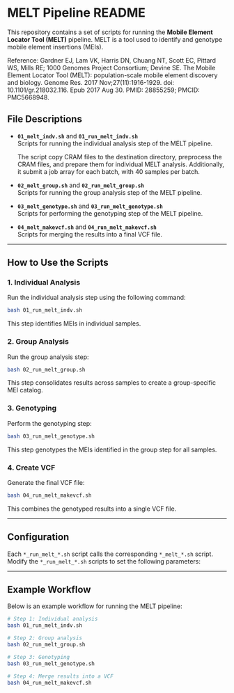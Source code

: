 # MELT Pipeline README

This repository contains a set of scripts for running the **Mobile Element Locator Tool (MELT)** pipeline. MELT is a tool used to identify and genotype mobile element insertions (MEIs).

Reference: Gardner EJ, Lam VK, Harris DN, Chuang NT, Scott EC, Pittard WS, Mills RE; 1000 Genomes Project Consortium; Devine SE. The Mobile Element Locator Tool (MELT): population-scale mobile element discovery and biology. Genome Res. 2017 Nov;27(11):1916-1929. doi: 10.1101/gr.218032.116. Epub 2017 Aug 30. PMID: 28855259; PMCID: PMC5668948.

## File Descriptions

- **`01_melt_indv.sh`** and **`01_run_melt_indv.sh`**  
  Scripts for running the individual analysis step of the MELT pipeline.

    The script copy CRAM files to the destination directory, preprocess the CRAM files, and prepare them for individual MELT analysis. Additionally, it submit a job array for each batch, with 40 samples per batch.
  
- **`02_melt_group.sh`** and **`02_run_melt_group.sh`**  
  Scripts for running the group analysis step of the MELT pipeline.
  
- **`03_melt_genotype.sh`** and **`03_run_melt_genotype.sh`**  
  Scripts for performing the genotyping step of the MELT pipeline.
  
- **`04_melt_makevcf.sh`** and **`04_run_melt_makevcf.sh`**  
  Scripts for merging the results into a final VCF file.

---


## How to Use the Scripts

### 1. Individual Analysis
Run the individual analysis step using the following command:
```bash
bash 01_run_melt_indv.sh
```
This step identifies MEIs in individual samples.

### 2. Group Analysis
Run the group analysis step:
```bash
bash 02_run_melt_group.sh
```
This step consolidates results across samples to create a group-specific MEI catalog.

### 3. Genotyping
Perform the genotyping step:
```bash
bash 03_run_melt_genotype.sh
```
This step genotypes the MEIs identified in the group step for all samples.

### 4. Create VCF
Generate the final VCF file:
```bash
bash 04_run_melt_makevcf.sh
```
This combines the genotyped results into a single VCF file.

---

## Configuration

Each `*_run_melt_*.sh` script calls the corresponding `*_melt_*.sh` script. Modify the `*_run_melt_*.sh` scripts to set the following parameters:

---

## Example Workflow

Below is an example workflow for running the MELT pipeline:

```bash
# Step 1: Individual analysis
bash 01_run_melt_indv.sh

# Step 2: Group analysis
bash 02_run_melt_group.sh

# Step 3: Genotyping
bash 03_run_melt_genotype.sh

# Step 4: Merge results into a VCF
bash 04_run_melt_makevcf.sh
```
